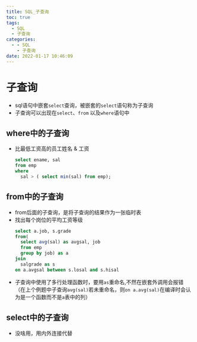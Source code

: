 ```yaml
---
title: SQL_子查询
toc: true
tags:
  - SQL
  - 子查询
categories:
  - - SQL
    - 子查询
date: 2022-01-17 10:46:09
---
```

# 子查询
* sql语句中嵌套`select`查询，被嵌套的`select`语句称为子查询
* 子查询可以出现在`select`、`from` 以及`where`语句中
## where中的子查询
* 比最低工资高的员工姓名 & 工资
  ```sql
  select ename, sal
  from emp
  where 
    sal > ( select min(sal) from emp);
  ```
## from中的子查询
* from后面的子查询，是将子查询的结果作为一张临时表
* 找出每个岗位的平均工资等级
  ```sql
  select a.job, s.grade
  from(
    select avg(sal) as avgsal, job
    from emp
    group by job) as a
  join
    salgrade as s
  on a.avgsal between s.losal and s.hisal
  ```
* 子查询中使用了多行处理函数时，要用`as`重命名,不然在嵌套外调用会报错（在上个例题中子查询`avg(sal)`若未重命名，则`on a.avg(sal)`在编译时会认为是一个函数而不是`a`表中的列）

## select中的子查询
* 没啥用，用内外连接代替






